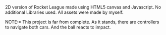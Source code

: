 2D version of Rocket League made using HTML5 canvas and Javascript. No additional Libraries used. All 
assets were made by myself. 

NOTE:=
This project is far from complete. As it stands, there are controllers to navigate both cars. And the ball reacts to impact.
